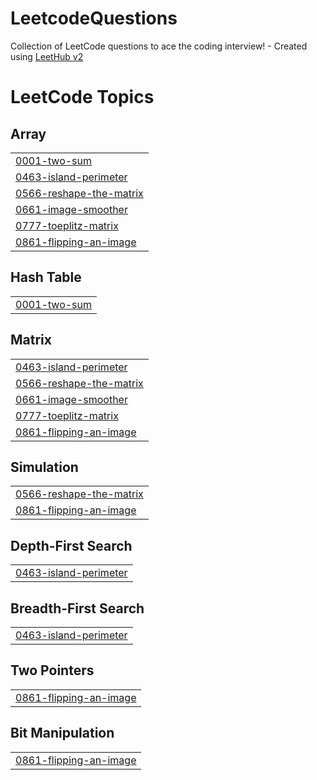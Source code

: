 # LeetcodeQuestions
Collection of LeetCode questions to ace the coding interview! - Created using [LeetHub v2](https://github.com/arunbhardwaj/LeetHub-2.0)

<!---LeetCode Topics Start-->
# LeetCode Topics
## Array
|  |
| ------- |
| [0001-two-sum](https://github.com/Gulshan-Gits/LeetcodeQuestions/tree/master/0001-two-sum) |
| [0463-island-perimeter](https://github.com/Gulshan-Gits/LeetcodeQuestions/tree/master/0463-island-perimeter) |
| [0566-reshape-the-matrix](https://github.com/Gulshan-Gits/LeetcodeQuestions/tree/master/0566-reshape-the-matrix) |
| [0661-image-smoother](https://github.com/Gulshan-Gits/LeetcodeQuestions/tree/master/0661-image-smoother) |
| [0777-toeplitz-matrix](https://github.com/Gulshan-Gits/LeetcodeQuestions/tree/master/0777-toeplitz-matrix) |
| [0861-flipping-an-image](https://github.com/Gulshan-Gits/LeetcodeQuestions/tree/master/0861-flipping-an-image) |
## Hash Table
|  |
| ------- |
| [0001-two-sum](https://github.com/Gulshan-Gits/LeetcodeQuestions/tree/master/0001-two-sum) |
## Matrix
|  |
| ------- |
| [0463-island-perimeter](https://github.com/Gulshan-Gits/LeetcodeQuestions/tree/master/0463-island-perimeter) |
| [0566-reshape-the-matrix](https://github.com/Gulshan-Gits/LeetcodeQuestions/tree/master/0566-reshape-the-matrix) |
| [0661-image-smoother](https://github.com/Gulshan-Gits/LeetcodeQuestions/tree/master/0661-image-smoother) |
| [0777-toeplitz-matrix](https://github.com/Gulshan-Gits/LeetcodeQuestions/tree/master/0777-toeplitz-matrix) |
| [0861-flipping-an-image](https://github.com/Gulshan-Gits/LeetcodeQuestions/tree/master/0861-flipping-an-image) |
## Simulation
|  |
| ------- |
| [0566-reshape-the-matrix](https://github.com/Gulshan-Gits/LeetcodeQuestions/tree/master/0566-reshape-the-matrix) |
| [0861-flipping-an-image](https://github.com/Gulshan-Gits/LeetcodeQuestions/tree/master/0861-flipping-an-image) |
## Depth-First Search
|  |
| ------- |
| [0463-island-perimeter](https://github.com/Gulshan-Gits/LeetcodeQuestions/tree/master/0463-island-perimeter) |
## Breadth-First Search
|  |
| ------- |
| [0463-island-perimeter](https://github.com/Gulshan-Gits/LeetcodeQuestions/tree/master/0463-island-perimeter) |
## Two Pointers
|  |
| ------- |
| [0861-flipping-an-image](https://github.com/Gulshan-Gits/LeetcodeQuestions/tree/master/0861-flipping-an-image) |
## Bit Manipulation
|  |
| ------- |
| [0861-flipping-an-image](https://github.com/Gulshan-Gits/LeetcodeQuestions/tree/master/0861-flipping-an-image) |
<!---LeetCode Topics End-->